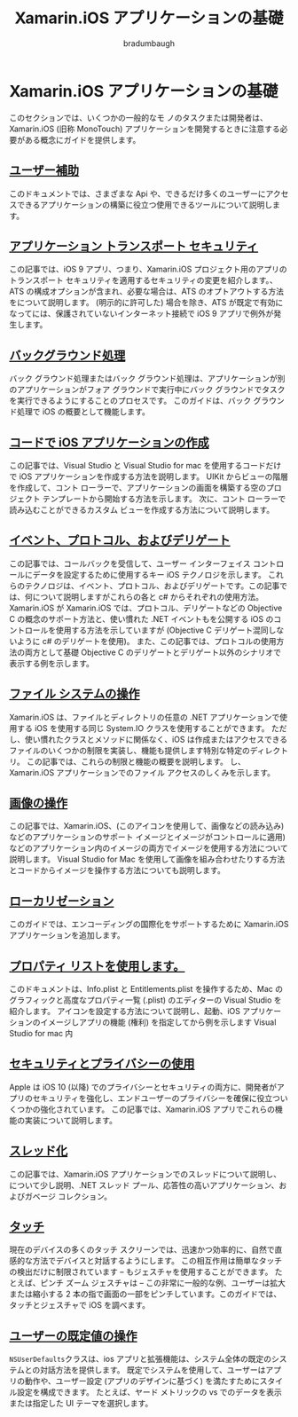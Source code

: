 ﻿---
title: Xamarin.iOS アプリケーションの基礎
description: このドキュメント ガイドへのリンクさまざまなアプリのトランスポート セキュリティなどの Xamarin.iOS の開発の基礎となる概念について説明したバック グラウンド処理は、イベント、およびスレッド処理します。
ms.prod: xamarin
ms.assetid: 608403AE-B09F-4D9C-8F59-F9DE9F0B1CF1
ms.technology: xamarin-ios
author: bradumbaugh
ms.author: brumbaug
ms.date: 06/21/2017
ms.openlocfilehash: de337291554e81a2434dcc30c163f4789fc832eb
ms.sourcegitcommit: e98a9ce8b716796f15de7cec8c9465c4b6bb2997
ms.translationtype: MT
ms.contentlocale: ja-JP
ms.lasthandoff: 07/18/2018
ms.locfileid: "39111213"
---
# <a name="xamarinios-application-fundamentals"></a>Xamarin.iOS アプリケーションの基礎

このセクションでは、いくつかの一般的なモ ノのタスクまたは開発者は、Xamarin.iOS (旧称 MonoTouch) アプリケーションを開発するときに注意する必要がある概念にガイドを提供します。

## <a name="accessibilityiosapp-fundamentalsaccessibilitymd"></a>[ユーザー補助](~/ios/app-fundamentals/accessibility.md)

このドキュメントでは、さまざまな Api や、できるだけ多くのユーザーにアクセスできるアプリケーションの構築に役立つ使用できるツールについて説明します。

## <a name="app-transport-securityiosapp-fundamentalsatsmd"></a>[アプリケーション トランスポート セキュリティ](~/ios/app-fundamentals/ats.md)

この記事では、iOS 9 アプリ、つまり、Xamarin.iOS プロジェクト用のアプリのトランスポート セキュリティを適用するセキュリティの変更を紹介します。、ATS の構成オプションが含まれ、必要な場合は、ATS のオプトアウトする方法をについて説明します。 (明示的に許可した) 場合を除き、ATS が既定で有効になってには、保護されていないインターネット接続で iOS 9 アプリで例外が発生します。

## <a name="backgroundingiosapp-fundamentalsbackgroundingindexmd"></a>[バックグラウンド処理](~/ios/app-fundamentals/backgrounding/index.md)

バック グラウンド処理またはバック グラウンド処理は、アプリケーションが別のアプリケーションがフォア グラウンドで実行中にバック グラウンドでタスクを実行できるようにすることのプロセスです。 このガイドは、バック グラウンド処理で iOS の概要として機能します。

## <a name="creating-ios-applications-in-codeiosapp-fundamentalsios-code-onlymd"></a>[コードで iOS アプリケーションの作成](~/ios/app-fundamentals/ios-code-only.md)

この記事では、Visual Studio と Visual Studio for mac を使用するコードだけで iOS アプリケーションを作成する方法を説明します。 UIKit からビューの階層を作成して、コント ローラーで、アプリケーションの画面を構築する空のプロジェクト テンプレートから開始する方法を示します。 次に、コント ローラーで読み込むことができるカスタム ビューを作成する方法について説明します。

## <a name="events-protocols-and-delegatesiosapp-fundamentalsdelegates-protocols-and-eventsmd"></a>[イベント、プロトコル、およびデリゲート](~/ios/app-fundamentals/delegates-protocols-and-events.md)

この記事では、コールバックを受信して、ユーザー インターフェイス コントロールにデータを設定するために使用するキー iOS テクノロジを示します。 これらのテクノロジは、イベント、プロトコル、およびデリゲートです。この記事では、何について説明しますがこれらの各と c# からそれぞれの使用方法。 Xamarin.iOS が Xamarin.iOS では、プロトコル、デリゲートなどの Objective C の概念のサポート方法と、使い慣れた .NET イベントもを公開する iOS のコントロールを使用する方法を示していますが (Objective C デリゲート混同しないように c# のデリゲートを使用)。 また、この記事では、プロトコルの使用方法の両方として基礎 Objective C のデリゲートとデリゲート以外のシナリオで表示する例を示します。

## <a name="working-with-the-file-systemiosapp-fundamentalsfile-systemmd"></a>[ファイル システムの操作](~/ios/app-fundamentals/file-system.md)

Xamarin.iOS は、ファイルとディレクトリの任意の .NET アプリケーションで使用する iOS を使用する同じ System.IO クラスを使用することができます。 ただし、使い慣れたクラスとメソッドに関係なく、iOS は作成またはアクセスできるファイルのいくつかの制限を実装し、機能も提供します特別な特定のディレクトリ。 この記事では、これらの制限と機能の概要を説明します。 し、Xamarin.iOS アプリケーションでのファイル アクセスのしくみを示します。

## <a name="working-with-imagesiosapp-fundamentalsimages-iconsindexmd"></a>[画像の操作](~/ios/app-fundamentals/images-icons/index.md)

この記事では、Xamarin.iOS、(このアイコンを使用して、画像などの読み込み) などのアプリケーションのサポート イメージとイメージがコントロールに適用) などのアプリケーション内のイメージの両方でイメージを使用する方法について説明します。 Visual Studio for Mac を使用して画像を組み合わせたりする方法とコードからイメージを操作する方法についても説明します。

## <a name="localizationiosapp-fundamentalslocalizationindexmd"></a>[ローカリゼーション](~/ios/app-fundamentals/localization/index.md)

このガイドでは、エンコーディングの国際化をサポートするために Xamarin.iOS アプリケーションを追加します。

## <a name="working-with-property-listsiosapp-fundamentalsindexmd"></a>[プロパティ リストを使用します。](~/ios/app-fundamentals/index.md)

このドキュメントは、Info.plist と Entitlements.plist を操作するため、Mac のグラフィックと高度なプロパティ一覧 (.plist) のエディターの Visual Studio を紹介します。 アイコンを設定する方法について説明し、起動、iOS アプリケーションのイメージしアプリの機能 (権利) を指定してから例を示します Visual Studio for mac 内

## <a name="working-with-security-and-privacyiosapp-fundamentalssecurity-privacymd"></a>[セキュリティとプライバシーの使用](~/ios/app-fundamentals/security-privacy.md)

Apple は iOS 10 (以降) でのプライバシーとセキュリティの両方に、開発者がアプリのセキュリティを強化し、エンドユーザーのプライバシーを確保に役立ついくつかの強化されています。 この記事では、Xamarin.iOS アプリでこれらの機能の実装について説明します。

## <a name="threadingiosapp-fundamentalsthreadingmd"></a>[スレッド化](~/ios/app-fundamentals/threading.md)

この記事では、Xamarin.iOS アプリケーションでのスレッドについて説明し、について少し説明、.NET スレッド プール、応答性の高いアプリケーション、およびガベージ コレクション。

## <a name="touchiosapp-fundamentalstouchindexmd"></a>[タッチ](~/ios/app-fundamentals/touch/index.md)

現在のデバイスの多くのタッチ スクリーンでは、迅速かつ効率的に、自然で直感的な方法でデバイスと対話するようにします。 この相互作用は簡単なタッチの検出だけに制限されています – もジェスチャを使用することができます。 たとえば、ピンチ ズーム ジェスチャは – この非常に一般的な例、ユーザーは拡大または縮小する 2 本の指で画面の一部をピンチしています。このガイドでは、タッチとジェスチャで iOS を調べます。

## <a name="working-with-user-defaultsiosapp-fundamentalsuser-defaultsmd"></a>[ユーザーの既定値の操作](~/ios/app-fundamentals/user-defaults.md)

`NSUserDefaults`クラスは、ios アプリと拡張機能は、システム全体の既定のシステムとの対話方法を提供します。 既定でシステムを使用して、ユーザーはアプリの動作や、ユーザー設定 (アプリのデザインに基づく) を満たすためにスタイル設定を構成できます。 たとえば、ヤード メトリックの vs でのデータを表示または指定した UI テーマを選択します。
